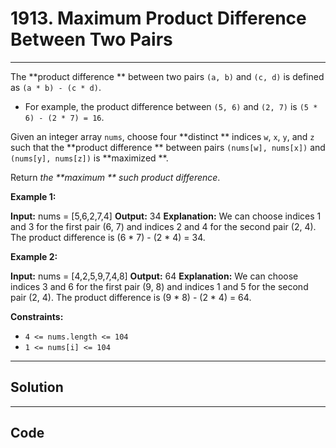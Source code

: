 # 1913. Maximum Product Difference Between Two Pairs

---

The **product difference ** between two pairs `(a, b)` and `(c, d)` is defined as `(a * b) - (c * d)`.

  * For example, the product difference between `(5, 6)` and `(2, 7)` is `(5 * 6) - (2 * 7) = 16`.



Given an integer array `nums`, choose four **distinct ** indices `w`, `x`, `y`, and `z` such that the **product difference ** between pairs `(nums[w], nums[x])` and `(nums[y], nums[z])` is **maximized **.

Return _the **maximum ** such product difference_.

 

**Example 1:**


**Input:** nums = [5,6,2,7,4]
**Output:** 34
**Explanation:** We can choose indices 1 and 3 for the first pair (6, 7) and indices 2 and 4 for the second pair (2, 4).
The product difference is (6 * 7) - (2 * 4) = 34.


**Example 2:**


**Input:** nums = [4,2,5,9,7,4,8]
**Output:** 64
**Explanation:** We can choose indices 3 and 6 for the first pair (9, 8) and indices 1 and 5 for the second pair (2, 4).
The product difference is (9 * 8) - (2 * 4) = 64.


 

**Constraints:**

  * `4 <= nums.length <= 104`
  * `1 <= nums[i] <= 104`

---

## Solution



---

## Code
```python


```